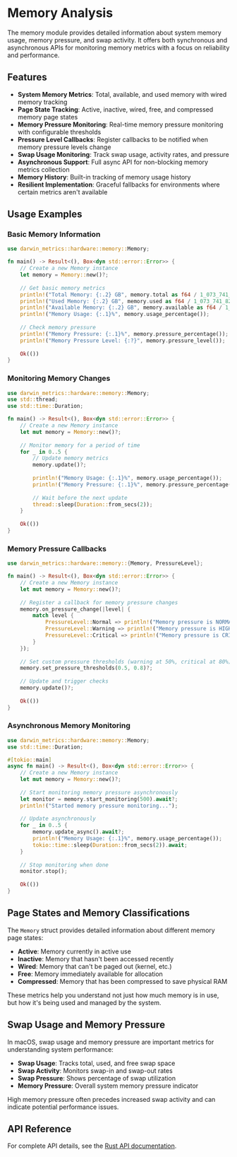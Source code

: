 # Memory Analysis

The memory module provides detailed information about system memory usage, memory pressure, and swap activity. It offers both synchronous and asynchronous APIs for monitoring memory metrics with a focus on reliability and performance.

## Features

- **System Memory Metrics**: Total, available, and used memory with wired memory tracking
- **Page State Tracking**: Active, inactive, wired, free, and compressed memory page states
- **Memory Pressure Monitoring**: Real-time memory pressure monitoring with configurable thresholds
- **Pressure Level Callbacks**: Register callbacks to be notified when memory pressure levels change
- **Swap Usage Monitoring**: Track swap usage, activity rates, and pressure
- **Asynchronous Support**: Full async API for non-blocking memory metrics collection
- **Memory History**: Built-in tracking of memory usage history
- **Resilient Implementation**: Graceful fallbacks for environments where certain metrics aren't available

## Usage Examples

### Basic Memory Information

```rust
use darwin_metrics::hardware::memory::Memory;

fn main() -> Result<(), Box<dyn std::error::Error>> {
    // Create a new Memory instance
    let memory = Memory::new()?;
    
    // Get basic memory metrics
    println!("Total Memory: {:.2} GB", memory.total as f64 / 1_073_741_824.0);
    println!("Used Memory: {:.2} GB", memory.used as f64 / 1_073_741_824.0);
    println!("Available Memory: {:.2} GB", memory.available as f64 / 1_073_741_824.0);
    println!("Memory Usage: {:.1}%", memory.usage_percentage());
    
    // Check memory pressure
    println!("Memory Pressure: {:.1}%", memory.pressure_percentage());
    println!("Memory Pressure Level: {:?}", memory.pressure_level());
    
    Ok(())
}
```

### Monitoring Memory Changes

```rust
use darwin_metrics::hardware::memory::Memory;
use std::thread;
use std::time::Duration;

fn main() -> Result<(), Box<dyn std::error::Error>> {
    // Create a new Memory instance
    let mut memory = Memory::new()?;
    
    // Monitor memory for a period of time
    for _ in 0..5 {
        // Update memory metrics
        memory.update()?;
        
        println!("Memory Usage: {:.1}%", memory.usage_percentage());
        println!("Memory Pressure: {:.1}%", memory.pressure_percentage());
        
        // Wait before the next update
        thread::sleep(Duration::from_secs(2));
    }
    
    Ok(())
}
```

### Memory Pressure Callbacks

```rust
use darwin_metrics::hardware::memory::{Memory, PressureLevel};

fn main() -> Result<(), Box<dyn std::error::Error>> {
    // Create a new Memory instance
    let mut memory = Memory::new()?;
    
    // Register a callback for memory pressure changes
    memory.on_pressure_change(|level| {
        match level {
            PressureLevel::Normal => println!("Memory pressure is NORMAL"),
            PressureLevel::Warning => println!("Memory pressure is HIGH - consider closing applications"),
            PressureLevel::Critical => println!("Memory pressure is CRITICAL - system may be unstable"),
        }
    });
    
    // Set custom pressure thresholds (warning at 50%, critical at 80%)
    memory.set_pressure_thresholds(0.5, 0.8)?;
    
    // Update and trigger checks
    memory.update()?;
    
    Ok(())
}
```

### Asynchronous Memory Monitoring

```rust
use darwin_metrics::hardware::memory::Memory;
use std::time::Duration;

#[tokio::main]
async fn main() -> Result<(), Box<dyn std::error::Error>> {
    // Create a new Memory instance
    let mut memory = Memory::new()?;
    
    // Start monitoring memory pressure asynchronously
    let monitor = memory.start_monitoring(500).await?;
    println!("Started memory pressure monitoring...");
    
    // Update asynchronously
    for _ in 0..5 {
        memory.update_async().await?;
        println!("Memory Usage: {:.1}%", memory.usage_percentage());
        tokio::time::sleep(Duration::from_secs(2)).await;
    }
    
    // Stop monitoring when done
    monitor.stop();
    
    Ok(())
}
```

## Page States and Memory Classifications

The `Memory` struct provides detailed information about different memory page states:

- **Active**: Memory currently in active use
- **Inactive**: Memory that hasn't been accessed recently
- **Wired**: Memory that can't be paged out (kernel, etc.)
- **Free**: Memory immediately available for allocation
- **Compressed**: Memory that has been compressed to save physical RAM

These metrics help you understand not just how much memory is in use, but how it's being used and managed by the system.

## Swap Usage and Memory Pressure

In macOS, swap usage and memory pressure are important metrics for understanding system performance:

- **Swap Usage**: Tracks total, used, and free swap space
- **Swap Activity**: Monitors swap-in and swap-out rates
- **Swap Pressure**: Shows percentage of swap utilization
- **Memory Pressure**: Overall system memory pressure indicator

High memory pressure often precedes increased swap activity and can indicate potential performance issues.

## API Reference

For complete API details, see the [Rust API documentation](https://docs.rs/darwin-metrics/latest/darwin_metrics/hardware/memory/index.html).
